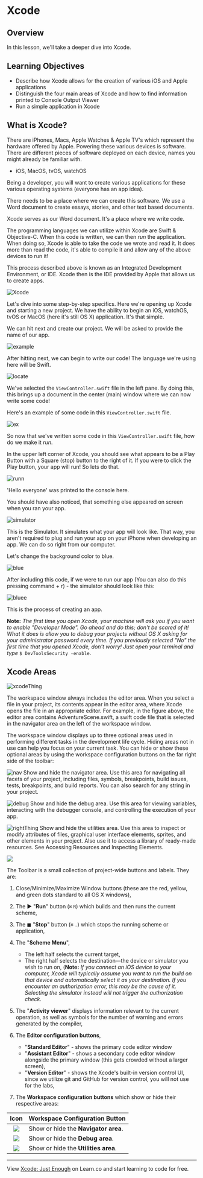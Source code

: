 # Xcode

## Overview

In this lesson, we'll take a deeper dive into Xcode. 

## Learning Objectives

* Describe how Xcode allows for the creation of various iOS and Apple applications
* Distinguish the four main areas of Xcode and how to find information printed to Console Output Viewer
* Run a simple application in Xcode

## What is Xcode?

There are iPhones, Macs, Apple Watches & Apple TV's which represent the hardware offered by Apple. Powering these various devices is software. There are different pieces of software deployed on each device, names you might already be familiar with.

* iOS, MacOS, tvOS, watchOS

Being a developer, you will want to create various applications for these various operating systems (everyone has an app idea). 

There needs to be a place where we can create this software. We use a Word document to create essays, stories, and other text based documents. 

Xcode serves as our Word document. It's a place where we write code.

The programming languages we can utilize within Xcode are Swift & Objective-C. When this code is written, we can then *run* the application. When doing so, Xcode is able to take the code we wrote and read it. It does more than read the code, it's able to compile it and allow any of the above devices to run it!

This process described above is known as an Integrated Development Environment, or IDE. Xcode then is the IDE provided by Apple that allows us to create apps.

![Xcode](http://i.imgur.com/H5IUNEe.png)

Let's dive into some step-by-step specifics. Here we're opening up Xcode and starting a new project. We have the ability to begin an iOS, watchOS, tvOS or MacOS (here it's still OS X) application. It's that simple.

We can hit next and create our project. We will be asked to provide the name of our app.

![example](http://i.imgur.com/MHcgw8r.png)

After hitting next, we can begin to write our code! The language we're using here will be Swift.

![locate](http://i.imgur.com/WGqFvDu.png)

We've selected the `ViewController.swift` file in the left pane. By doing this, this brings up a document in the center (main) window where we can now write some code!

Here's an example of some code in this `ViewController.swift` file.

![ex](http://i.imgur.com/WvSiOB0.png)

So now that we've written some code in this `ViewController.swift` file, how do we make it *run*. 

In the upper left corner of Xcode, you should see what appears to be a Play Button with a Square (stop) button to the right of it. If you were to click the Play button, your app will run! So lets do that.

![runn](http://i.imgur.com/y8Mp5FA.png)

'Hello everyone' was printed to the console here.

You should have also noticed, that something else appeared on screen when you ran your app.

![simulator](http://i.imgur.com/7JxaDCZ.png)

This is the Simulator. It simulates what your app will look like. That way, you aren't required to plug and run your app on your iPhone when developing an app. We can do so right from our computer. 

Let's change the background color to blue.

![blue](http://i.imgur.com/hzDDoMG.png)

After including this code, if we were to run our app (You can also do this pressing command + r) - the simulator should look like this:

![bluee](http://i.imgur.com/zjyrEaw.png)

This is the process of creating an app.


**Note:** *The first time you open Xcode, your machine will ask you if you want to enable "Developer Mode". Go ahead and do this; don't be scared of it! What it does is allow you to debug your projects without OS X asking for your administrator password every time. If you previously selected "No" the first time that you opened Xcode, don't worry! Just open your terminal and type* `$ DevToolsSecurity -enable`.

## Xcode Areas

![xcodeThing](http://i.imgur.com/tNpTjA3.png)

The workspace window always includes the editor area. When you select a file in your project, its contents appear in the editor area, where Xcode opens the file in an appropriate editor. For example, in the figure above, the editor area contains AdventureScene.swift, a swift code file that is selected in the navigator area on the left of the workspace window.

The workspace window displays up to three optional areas used in performing different tasks in the development life cycle. Hiding areas not in use can help you focus on your current task. You can hide or show these optional areas by using the workspace configuration buttons on the far right side of the toolbar:

![nav](http://i.imgur.com/oxJnlOP.png)  Show and hide the navigator area. Use this area for navigating all facets of your project, including files, symbols, breakpoints, build issues, tests, breakpoints, and build reports. You can also search for any string in your project.

![debug](http://i.imgur.com/jQ22SM6.png)  Show and hide the debug area. Use this area for viewing variables, interacting with the debugger console, and controlling the execution of your app.

![rightThing](http://i.imgur.com/BZ0INGj.png)  Show and hide the utilities area. Use this area to inspect or modify attributes of files, graphical user interface elements, sprites, and other elements in your project. Also use it to access a library of ready-made resources. See Accessing Resources and Inspecting Elements.

![](https://ironboard-curriculum-content.s3.amazonaws.com/iOS/intro-to-xcode/xcode_workspace_toolbar.png)

The Toolbar is a small collection of project-wide buttons and labels. They are:

1. Close/Minimize/Maximize Window buttons (these are the red, yellow, and green dots standard to all OS X windows),
2. The ▶︎ "**Run**" button (`⌘` `R`) which builds and then runs the current scheme,
3. The ◼︎ "**Stop**" button (`⌘` `.`) which stops the running scheme or application,
4. The "**Scheme Menu**",
	* The left half selects the current target,
	* The right half selects the destination—the device or simulator you wish to run on, (**Note:** *If you connect an iOS device to your computer, Xcode will typically assume you want to run the build on that device and automatically select it as your destination. If you encounter an authorization error, this may be the cause of it. Selecting the simulator instead will not trigger the authorization check.*

5. The "**Activity viewer**" displays information relevant to the current operation, as well as symbols for the number of warning and errors generated by the compiler,
6. The **Editor configuration buttons**,
	* "**Standard Editor**" - shows the primary code editor window
	* "**Assistant Editor**" - shows a secondary code editor window alongside the primary window (this gets crowded without a larger screen),
	* "**Version Editor**" - shows the Xcode's built-in version control UI, since we utilize git and GitHub for version control, you will not use for the labs,
	
7. The **Workspace configuration buttons** which show or hide their respective areas:

| Icon            | Workspace Configuration Button      |
|:---------------:|-------------------------------------|
| ![][nav_left]   | Show or hide the **Navigator area**.|
| ![][nav_middle] | Show or hide the **Debug area**.    |
| ![][nav_right]  | Show or hide the **Utilities area**.|

---


[nav_left]: https://ironboard-curriculum-content.s3.amazonaws.com/iOS/intro-to-xcode/xcode_workspace_nav_left.png
[nav_middle]: https://ironboard-curriculum-content.s3.amazonaws.com/iOS/intro-to-xcode/xcode_workspace_nav_middle.png
[nav_right]: https://ironboard-curriculum-content.s3.amazonaws.com/iOS/intro-to-xcode/xcode_workspace_nav_right.png



<p data-visibility='hidden'>View <a href='https://learn.co/lessons/reading-ios-intro-to-xcode'> Xcode: Just Enough</a> on Learn.co and start learning to code for free.</p>
